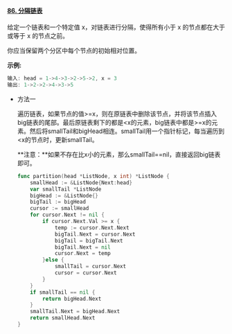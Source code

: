 #### [86. 分隔链表](https://leetcode-cn.com/problems/partition-list/)

给定一个链表和一个特定值 x，对链表进行分隔，使得所有小于 x 的节点都在大于或等于 x 的节点之前。

你应当保留两个分区中每个节点的初始相对位置。

**示例:**

```js
输入: head = 1->4->3->2->5->2, x = 3
输出: 1->2->2->4->3->5
```

- 方法一

  遍历链表，如果节点的值>=x，则在原链表中删除该节点，并将该节点插入big链表的尾部。最后原链表剩下的都是<x的元素，big链表中都是>=x的元素。然后将smallTail和bigHead相连。smallTail用一个指针标记，每当遍历到<x的节点时，更新smallTail。

  **注意：**如果不存在比x小的元素，那么smallTail==nil，直接返回big链表即可。

  ```go
  func partition(head *ListNode, x int) *ListNode {
      smallHead := &ListNode{Next:head}
      var smallTail *ListNode
      bigHead := &ListNode{}
      bigTail := bigHead
      cursor := smallHead
      for cursor.Next != nil {
          if cursor.Next.Val >= x {
              temp := cursor.Next.Next
              bigTail.Next = cursor.Next
              bigTail = bigTail.Next
              bigTail.Next = nil
              cursor.Next = temp
          }else {
              smallTail = cursor.Next
              cursor = cursor.Next
          }
      }
      if smallTail == nil {
          return bigHead.Next
      }
      smallTail.Next = bigHead.Next
      return smallHead.Next
  }
  ```